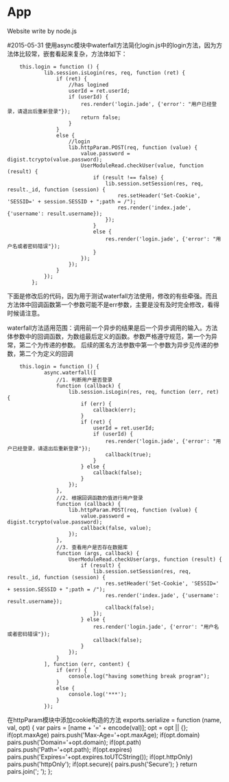 # App
Website write by node.js
                
#2015-05-31
使用async模块中waterfall方法简化login.js中的login方法，因为方法体比较常，嵌套看起来复杂，方法体如下：
        
        this.login = function () {
                lib.session.isLogin(res, req, function (ret) {
                    if (ret) {
                        //has logined 
                        userId = ret.userId;
                        if (userId) {
                            res.render('login.jade', {'error': "用户已经登录，请退出后重新登录"});
                            return false;
                        }
                    }
                    else {
                        //login
                        lib.httpParam.POST(req, function (value) {
                            value.password = digist.tcrypto(value.password);
                            UserModuleRead.checkUser(value, function (result) {
                                if (result !== false) {
                                    lib.session.setSession(res, req, result._id, function (session) {
                                        res.setHeader('Set-Cookie', 'SESSID=' + session.SESSID + ";path = /");
                                        res.render('index.jade', {'username': result.username});
                                    });
                                }
                                else {
                                    res.render('login.jade', {'error': "用户名或者密码错误"});
                                }
                            });
                        });
                    }
                });
            };
下面是修改后的代码，因为用于测试waterfall方法使用，修改的有些牵强。而且方法体中回调函数第一个参数可能不是err参数，主要是没有及时完全修改，看得时候请注意。

waterfall方法适用范围：调用前一个异步的结果是后一个异步调用的输入。方法体参数中的回调函数，为数组最后定义的函数。参数严格遵守规范，第一个为异常，第二个为传递的参数。
后续的匿名方法参数中第一个参数为异步见传递的参数，第二个为定义的回调

        this.login = function () {
                async.waterfall([
                    //1. 判断用户是否登录
                    function (callback) {
                        lib.session.isLogin(res, req, function (err, ret) {
                            if (err) {
                                callback(err);
                            }
                            if (ret) {
                                userId = ret.userId;
                                if (userId) {
                                    res.render('login.jade', {'error': "用户已经登录，请退出后重新登录"});
                                    callback(true);
                                }
                            } else {
                                callback(false);
                            }
                        });
                    },
                    //2. 根据回调函数的值进行用户登录
                    function (callback) {
                        lib.httpParam.POST(req, function (value) {
                            value.password = digist.tcrypto(value.password);
                            callback(false, value);
                        });
                    },
                    //3. 查看用户是否存在数据库
                    function (args, callback) {
                        UserModuleRead.checkUser(args, function (result) {
                            if (result) {
                                lib.session.setSession(res, req, result._id, function (session) {
                                    res.setHeader('Set-Cookie', 'SESSID=' + session.SESSID + ";path = /");
                                    res.render('index.jade', {'username': result.username});
                                    callback(false);
                                });
                            } else {
                                res.render('login.jade', {'error': "用户名或者密码错误"});
                                callback(false);
                            }
                        });
                    }
                ], function (err, content) {
                    if (err) {
                        console.log("having something break program");
                    }
                    else {
                        console.log('***');
                    }
                });


在httpParam模块中添加cookie构造的方法
        exports.serialize = function (name, val, opt) {
            var pairs = [name + '=' + encode(val)];
            opt = opt || {};
            if(opt.maxAge)
                pairs.push('Max-Age='+opt.maxAge);
            if(opt.domain)
                pairs.push('Domain='+opt.domain);
            if(opt.path)
                pairs.push('Path='+opt.path);
            if(opt.expires)
                pairs.push('Expires='+opt.expires.toUTCString());
            if(opt.httpOnly)
                pairs.push('httpOnly');
            if(opt.secure){
                pairs.push('Secure');
            }
            return pairs.join('; ');
        };           

